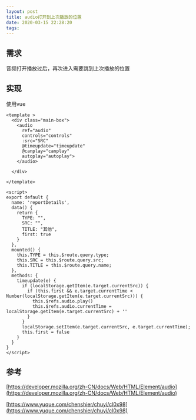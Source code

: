```yaml
---
layout: post
title: audio打开到上次播放的位置
date: 2020-03-15 22:28:20
tags:
---
```


## 需求
音频打开播放过后，再次进入需要跳到上次播放的位置

## 实现
使用vue
```
<template >
  <div class="main-box">
    <audio 
      ref="audio" 
      controls="controls"
      :src="SRC"
      @timeupdate="timeupdate" 
      @canplay="canplay"
      autoplay="autoplay">
    </audio>

  </div>

</template>

<script>
export default {
  name: 'reportDetails',
  data() {
    return {
      TYPE: "",
      SRC: "",
      TITLE: "其他",
      first: true
    }
  },
  mounted() {
    this.TYPE = this.$route.query.type;
    this.SRC = this.$route.query.src;
    this.TITLE = this.$route.query.name;
  },
  methods: {
    timeupdate(e) {
      if (localStorage.getItem(e.target.currentSrc)) {
        if (this.first && e.target.currentTime < Number(localStorage.getItem(e.target.currentSrc))) {
          this.$refs.audio.play()
          this.$refs.audio.currentTime = localStorage.getItem(e.target.currentSrc) + ''
        }
      }
      localStorage.setItem(e.target.currentSrc, e.target.currentTime);
      this.first = false
    }
  }
}
</script>

```
## 参考
[https://developer.mozilla.org/zh-CN/docs/Web/HTML/Element/audio](https://developer.mozilla.org/zh-CN/docs/Web/HTML/Element/audio)

[https://www.yuque.com/chenshier/chuyi/cl0x98](https://www.yuque.com/chenshier/chuyi/cl0x98)


